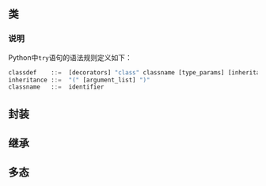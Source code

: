 
## 类
### 说明
Python中`try`语句的语法规则定义如下：
```python
classdef    ::=  [decorators] "class" classname [type_params] [inheritance] ":" suite
inheritance ::=  "(" [argument_list] ")"
classname   ::=  identifier
```

## 封装
## 继承

## 多态
